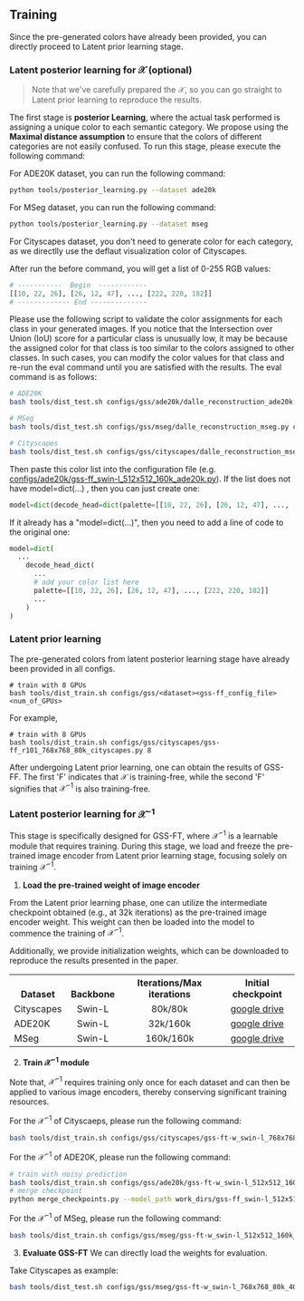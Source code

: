 ## Training
Since the pre-generated colors have already been provided, you can directly proceed to Latent prior learning stage.
### Latent posterior learning for $\mathcal{X}$ (optional)
> Note that we've carefully prepared the $\mathcal{X}$, so you can go straight to Latent prior learning to reproduce the results.

The first stage is **posterior Learning**, where the actual task performed is assigning a unique color to each semantic category. We propose using the **Maximal distance assumption** to ensure that the colors of different categories are not easily confused. To run this stage, please execute the following command:

For ADE20K dataset, you can run the following command:
```bash
python tools/posterior_learning.py --dataset ade20k
```
For MSeg dataset, you can run the following command:
```bash
python tools/posterior_learning.py --dataset mseg
```
For Cityscapes dataset, you don't need to generate color for each category, as we directlly use the deflaut visualization color of Cityscapes.

After run the before command, you will get a list of 0-255 RGB values:

```python
# -----------  Begin  ------------
[[10, 22, 26], [26, 12, 47], ..., [222, 220, 182]]
# ------------- End --------------
```

Please use the following script to validate the color assignments for each class in your generated images. If you notice that the Intersection over Union (IoU) score for a particular class is unusually low, it may be because the assigned color for that class is too similar to the colors assigned to other classes. In such cases, you can modify the color values for that class and re-run the eval command until you are satisfied with the results. The eval command is as follows:
```bash
# ADE20K
bash tools/dist_test.sh configs/gss/ade20k/dalle_reconstruction_ade20k.py ckp/non_ckp.pth 8 --eval mIoU

# MSeg
bash tools/dist_test.sh configs/gss/mseg/dalle_reconstruction_mseg.py ckp/non_ckp.pth 8 --eval mIoU

# Cityscapes
bash tools/dist_test.sh configs/gss/cityscapes/dalle_reconstruction_mseg.py ckp/non_ckp.pth 8 --eval mIoU
```

Then paste this color list into the configuration file (e.g. [configs/ade20k/gss-ff_swin-l_512x512_160k_ade20k.py](https://github.com/fudan-zvg/GSS/blob/gss/configs/gss/ade20k/gss-ff_swin-l_512x512_160k_ade20k.py)). 
If the list does not have model=dict(...) , then you can just create one:
```python
model=dict(decode_head=dict(palette=[[10, 22, 26], [26, 12, 47], ..., [222, 220, 182]]))
```
If it already has a "model=dict(...)", then you need to add a line of code to the original one:
```python
model=dict(
  ...
    decode_head_dict(
      ...
      # add your color list here
      palette=[[10, 22, 26], [26, 12, 47], ..., [222, 220, 182]]
      ...
    )
)
```

### Latent prior learning
The pre-generated colors from latent posterior learning stage have already been provided in all configs.

```shell
# train with 8 GPUs
bash tools/dist_train.sh configs/gss/<dataset><gss-ff_config_file> <num_of_GPUs>
```
For example,
```shell
# train with 8 GPUs
bash tools/dist_train.sh configs/gss/cityscapes/gss-ff_r101_768x768_80k_cityscapes.py 8
```
After undergoing Latent prior learning, one can obtain the results of GSS-FF. The first 'F' indicates that $\mathcal{X}$ is training-free, while the second 'F' signifies that $\mathcal{X}^{-1}$ is also training-free.
### Latent posterior learning for $\mathcal{X}^{-1}$
This stage is specifically designed for GSS-FT, where $\mathcal{X}^{-1}$ is a learnable module that requires training. During this stage, we load and freeze the pre-trained image encoder from Latent prior learning stage, focusing solely on training $\mathcal{X}^{-1}$.

1. **Load the pre-trained weight of image encoder**

From the Latent prior learning phase, one can utilize the intermediate checkpoint obtained (e.g., at 32k iterations) as the pre-trained image encoder weight. This weight can then be loaded into the model to commence the training of $\mathcal{X}^{-1}$. 

Additionally, we provide initialization weights, which can be downloaded to reproduce the results presented in the paper.

<table><tbody>
<!-- START TABLE -->
<!-- TABLE HEADER -->
<th valign="bottom">Dataset</th>
<th valign="bottom">Backbone</th>
<th valign="bottom">Iterations/Max iterations</th>
<th valign="bottom">Initial checkpoint</th>

 <tr><td align="left">Cityscapes</td>
<td align="center">Swin-L</td>
<td align="center">80k/80k</td>
<td align="center"><a href="https://drive.google.com/drive/folders/1BTvchDJtUk4rRJ0qK2rcApbHEAEK1bEZ?usp=sharing">google drive</a></td>
</tr>

<tr><td align="left">ADE20K</td>
<td align="center">Swin-L</td>
<td align="center">32k/160k</td>
<td align="center"><a href="https://drive.google.com/drive/folders/159NKXbzPa8zk9e_DCpRTY7L9VKTowLZf?usp=sharing">google drive</a></td>
</tr>

<tr><td align="left">MSeg</td>
<td align="center">Swin-L</td>
<td align="center">160k/160k</td>
<td align="center"><a href="https://drive.google.com/drive/folders/1br9IAcOHXkJsPoG0DBEwkN97U5V5liEZ?usp=sharing">google drive</a></td>
</tr>

</tbody></table>

2. **Train $\mathcal{X}^{-1}$ module**

Note that, $\mathcal{X}^{-1}$ requires training only once for each dataset and can then be applied to various image encoders, thereby conserving significant training resources.

For the $\mathcal{X}^{-1}$ of Cityscaeps, please run the following command:
```bash
bash tools/dist_train.sh configs/gss/cityscapes/gss-ft-w_swin-l_768x768_80k_40k_cityscapes.py 8 --load-from ckp/gss_ft_cityscapes_swin_init.pth
```

For the $\mathcal{X}^{-1}$ of ADE20K, please run the following command:
```bash
# train with noisy prediction
bash tools/dist_train.sh configs/gss/ade20k/gss-ft-w_swin-l_512x512_160k_ade20k.py 8 --load-from ckp/gss_ft_ade20k_swin_init.pth
# merge checkpoint
python merge_checkpoints.py --model_path work_dirs/gss-ff_swin-l_512x512_160k_ade20k/iter_160000.pth --post_model_path work_dirs/gss-ft-w_swin-l_512x512_160k_ade20k/iter_40000.pth --target_path work_dirs/gss-ft-w_swin-l_768x768_80k_40k_cityscapes/gss-ft_160k_40k_ade20k.pth --backbone_type swin
```

For the $\mathcal{X}^{-1}$ of MSeg, please run the following command:
```bash
bash tools/dist_train.sh configs/gss/mseg/gss-ft-w_swin-l_512x512_160k_40k_mseg.py 8 --load-from ckp/gss_ft_mseg_swin_init.pth
```

3. **Evaluate GSS-FT**
We can directly load the weights for evaluation.

Take Cityscapes as example:
```bash
bash tools/dist_test.sh configs/gss/mseg/gss-ft-w_swin-l_768x768_80k_40k_cityscapes.py work_dirs/gss-ft-w_swin-l_768x768_80k_40k_cityscapes/gss-ft_80k_40k_cityscapes.pth 8 --eval mIoU
```
